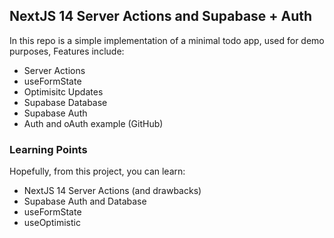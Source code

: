 ## NextJS 14 Server Actions and Supabase + Auth

In this repo is a simple implementation of a minimal todo app, used for demo purposes, Features include:

- Server Actions
- useFormState
- Optimisitc Updates
- Supabase Database
- Supabase Auth
- Auth and oAuth example (GitHub)

### Learning Points

Hopefully, from this project, you can learn:

- NextJS 14 Server Actions (and drawbacks)
- Supabase Auth and Database
- useFormState
- useOptimistic
